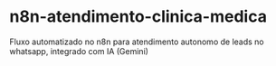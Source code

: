 # n8n-atendimento-clinica-medica
Fluxo automatizado no n8n para atendimento autonomo de leads no whatsapp, integrado com IA (Gemini)
